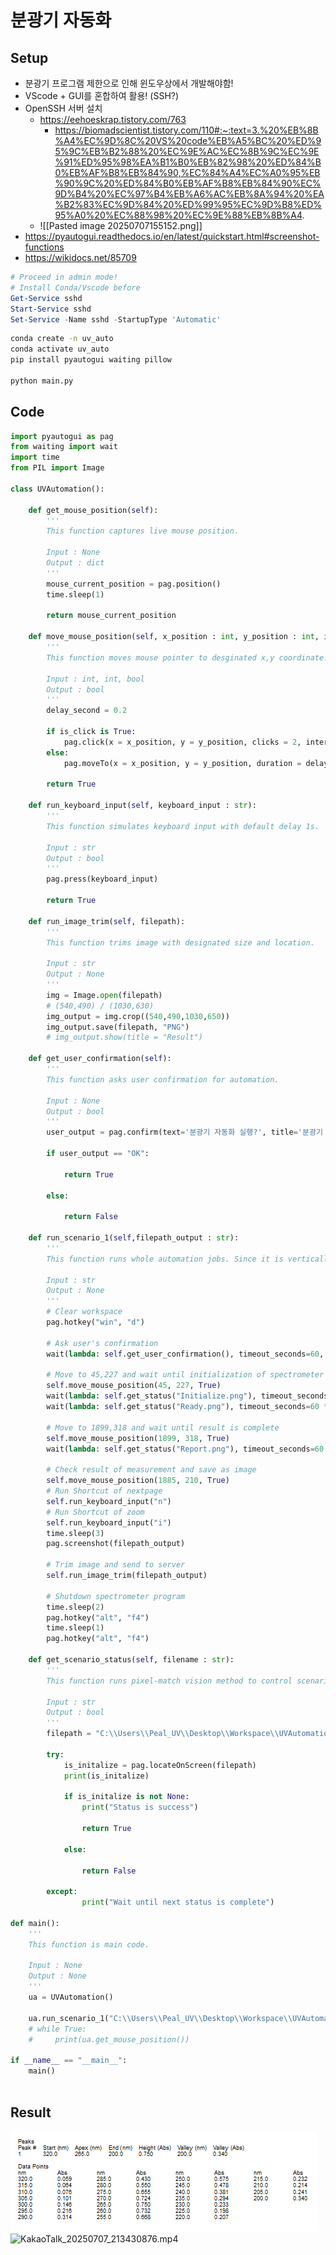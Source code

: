 # 분광기 자동화
## Setup
* 분광기 프로그램 제한으로 인해 윈도우상에서 개발해야함!
* VScode + GUI를 혼합하여 활용! (SSH?)
* OpenSSH 서버 설치
	* https://eehoeskrap.tistory.com/763
	  * https://biomadscientist.tistory.com/110#:~:text=3.%20%EB%8B%A4%EC%9D%8C%20VS%20code%EB%A5%BC%20%ED%95%9C%EB%B2%88%20%EC%9E%AC%EC%8B%9C%EC%9E%91%ED%95%98%EA%B1%B0%EB%82%98%20%ED%84%B0%EB%AF%B8%EB%84%90,%EC%84%A4%EC%A0%95%EB%90%9C%20%ED%84%B0%EB%AF%B8%EB%84%90%EC%9D%B4%20%EC%97%B4%EB%A6%AC%EB%8A%94%20%EA%B2%83%EC%9D%84%20%ED%99%95%EC%9D%B8%ED%95%A0%20%EC%88%98%20%EC%9E%88%EB%8B%A4.
	* ![[Pasted image 20250707155152.png]]
* https://pyautogui.readthedocs.io/en/latest/quickstart.html#screenshot-functions
* https://wikidocs.net/85709

```powershell
# Proceed in admin mode!
# Install Conda/Vscode before
Get-Service sshd
Start-Service sshd
Set-Service -Name sshd -StartupType 'Automatic'
```

```cmd
conda create -n uv_auto
conda activate uv_auto
pip install pyautogui waiting pillow

python main.py
```
## Code
```python title=main.py
import pyautogui as pag
from waiting import wait
import time
from PIL import Image

class UVAutomation():

    def get_mouse_position(self):
        '''
        This function captures live mouse position.

        Input : None
        Output : dict
        '''
        mouse_current_position = pag.position()
        time.sleep(1)

        return mouse_current_position

    def move_mouse_position(self, x_position : int, y_position : int, is_click : bool):
        '''
        This function moves mouse pointer to desginated x,y coordinate. Also it can click if is_click is True.

        Input : int, int, bool
        Output : bool
        '''
        delay_second = 0.2

        if is_click is True:
            pag.click(x = x_position, y = y_position, clicks = 2, interval = 0.2, button='left')
        else:
            pag.moveTo(x = x_position, y = y_position, duration = delay_second)

        return True
    
    def run_keyboard_input(self, keyboard_input : str):
        '''
        This function simulates keyboard input with default delay 1s. 

        Input : str
        Output : bool
        '''
        pag.press(keyboard_input)

        return True

    def run_image_trim(self, filepath):
        '''
        This function trims image with designated size and location. 

        Input : str
        Output : None
        '''
        img = Image.open(filepath)
        # (540,490) / (1030,630)
        img_output = img.crop((540,490,1030,650))
        img_output.save(filepath, "PNG")
        # img_output.show(title = "Result")

    def get_user_confirmation(self):
        '''
        This function asks user confirmation for automation. 

        Input : None
        Output : bool
        '''
        user_output = pag.confirm(text='분광기 자동화 실행?', title='분광기 자동화 프로그램 V0.1', buttons=['OK', 'Cancel'])

        if user_output == "OK":

            return True

        else:

            return False

    def run_scenario_1(self,filepath_output : str):
        '''
        This function runs whole automation jobs. Since it is vertically long code. I add additionally comment for each section.

        Input : str
        Output : None
        '''
        # Clear workspace
        pag.hotkey("win", "d")

        # Ask user's confirmation
        wait(lambda: self.get_user_confirmation(), timeout_seconds=60, waiting_for="Finish of comfirmation")
        
        # Move to 45,227 and wait until initialization of spectrometer is complete
        self.move_mouse_position(45, 227, True)
        wait(lambda: self.get_status("Initialize.png"), timeout_seconds=60, waiting_for="Start of initialization")
        wait(lambda: self.get_status("Ready.png"), timeout_seconds=60 * 5, waiting_for="Finish of initialization")

        # Move to 1899,318 and wait until result is complete
        self.move_mouse_position(1899, 318, True)
        wait(lambda: self.get_status("Report.png"), timeout_seconds=60 * 2, waiting_for="Finish of measurement")

        # Check result of measurement and save as image
        self.move_mouse_position(1885, 210, True)
        # Run Shortcut of nextpage
        self.run_keyboard_input("n")
        # Run Shortcut of zoom
        self.run_keyboard_input("i")
        time.sleep(3)
        pag.screenshot(filepath_output)

        # Trim image and send to server
        self.run_image_trim(filepath_output)

        # Shutdown spectrometer program
        time.sleep(2)
        pag.hotkey("alt", "f4")
        time.sleep(1)
        pag.hotkey("alt", "f4")
        
    def get_scenario_status(self, filename : str):
        '''
        This function runs pixel-match vision method to control scenario's automated flow.

        Input : str
        Output : bool
        '''
        filepath = "C:\\Users\\Peal_UV\\Desktop\\Workspace\\UVAutomation\\screenshot\\" + filename

        try:
            is_initalize = pag.locateOnScreen(filepath)
            print(is_initalize)

            if is_initalize is not None:
                print("Status is success") 

                return True

            else:

                return False

        except:
                print("Wait until next status is complete")

def main():
    '''
    This function is main code.  

    Input : None
    Output : None
    '''
    ua = UVAutomation()

    ua.run_scenario_1("C:\\Users\\Peal_UV\\Desktop\\Workspace\\UVAutomation\\output\\data.png")
    # while True:
    #     print(ua.get_mouse_position())

if __name__ == "__main__":
    main()
        
```
##  Result
![data.png](https://github.com/coport-uni/UVAutomation/blob/main/output/data.png)
![KakaoTalk_20250707_213430876.mp4]()
